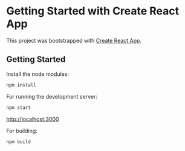# Getting Started with Create React App

This project was bootstrapped with [Create React App](https://github.com/facebook/create-react-app).

## Getting Started

Install the node modules:

```bash
npm install
```

For running the development server:

```bash
npm start
```

[http://localhost:3000](http://localhost:3000)

For building:

```bash
npm build
```